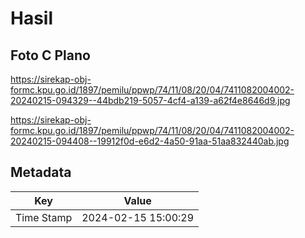 # Hasil

## Foto C Plano

https://sirekap-obj-formc.kpu.go.id/1897/pemilu/ppwp/74/11/08/20/04/7411082004002-20240215-094329--44bdb219-5057-4cf4-a139-a62f4e8646d9.jpg

https://sirekap-obj-formc.kpu.go.id/1897/pemilu/ppwp/74/11/08/20/04/7411082004002-20240215-094408--19912f0d-e6d2-4a50-91aa-51aa832440ab.jpg


## Metadata

| Key        | Value               |
| ---------- | ------------------- |
| Time Stamp | 2024-02-15 15:00:29 |



